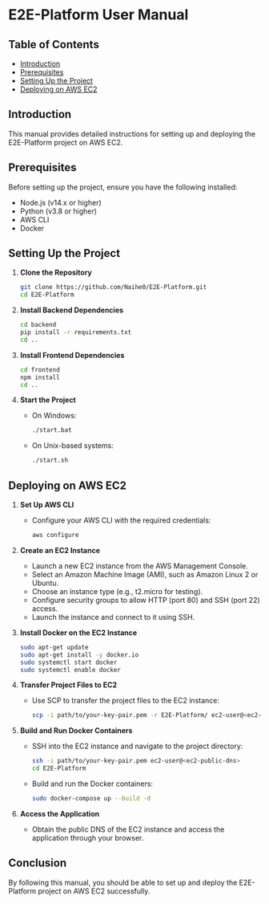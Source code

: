 # E2E-Platform User Manual

## Table of Contents
- [Introduction](#introduction)
- [Prerequisites](#prerequisites)
- [Setting Up the Project](#setting-up-the-project)
- [Deploying on AWS EC2](#deploying-on-aws-ec2)

## Introduction
This manual provides detailed instructions for setting up and deploying the E2E-Platform project on AWS EC2.

## Prerequisites
Before setting up the project, ensure you have the following installed:
- Node.js (v14.x or higher)
- Python (v3.8 or higher)
- AWS CLI
- Docker

## Setting Up the Project

1. **Clone the Repository**
    ```bash
    git clone https://github.com/Naihe0/E2E-Platform.git
    cd E2E-Platform
    ```

2. **Install Backend Dependencies**
    ```bash
    cd backend
    pip install -r requirements.txt
    cd ..
    ```

3. **Install Frontend Dependencies**
    ```bash
    cd frontend
    npm install
    cd ..
    ```

4. **Start the Project**
    - On Windows:
        ```bash
        ./start.bat
        ```
    - On Unix-based systems:
        ```bash
        ./start.sh
        ```

## Deploying on AWS EC2

1. **Set Up AWS CLI**
    - Configure your AWS CLI with the required credentials:
        ```bash
        aws configure
        ```

2. **Create an EC2 Instance**
    - Launch a new EC2 instance from the AWS Management Console.
    - Select an Amazon Machine Image (AMI), such as Amazon Linux 2 or Ubuntu.
    - Choose an instance type (e.g., t2.micro for testing).
    - Configure security groups to allow HTTP (port 80) and SSH (port 22) access.
    - Launch the instance and connect to it using SSH.

3. **Install Docker on the EC2 Instance**
    ```bash
    sudo apt-get update
    sudo apt-get install -y docker.io
    sudo systemctl start docker
    sudo systemctl enable docker
    ```

4. **Transfer Project Files to EC2**
    - Use SCP to transfer the project files to the EC2 instance:
        ```bash
        scp -i path/to/your-key-pair.pem -r E2E-Platform/ ec2-user@<ec2-public-dns>:/home/ec2-user/
        ```

5. **Build and Run Docker Containers**
    - SSH into the EC2 instance and navigate to the project directory:
        ```bash
        ssh -i path/to/your-key-pair.pem ec2-user@<ec2-public-dns>
        cd E2E-Platform
        ```
    - Build and run the Docker containers:
        ```bash
        sudo docker-compose up --build -d
        ```

6. **Access the Application**
    - Obtain the public DNS of the EC2 instance and access the application through your browser.

## Conclusion
By following this manual, you should be able to set up and deploy the E2E-Platform project on AWS EC2 successfully.
